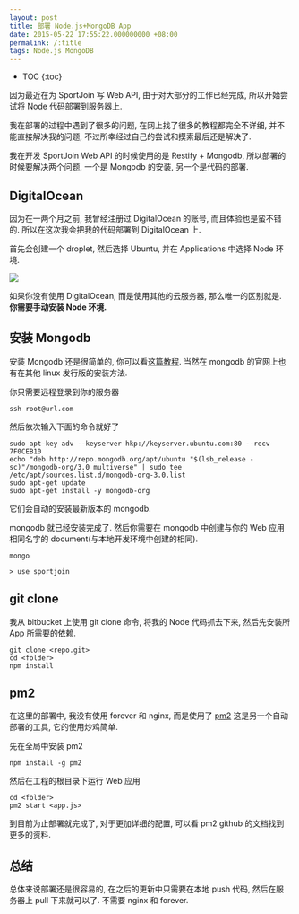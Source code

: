```yaml
---
layout: post
title: 部署 Node.js+MongoDB App
date: 2015-05-22 17:55:22.000000000 +08:00
permalink: /:title
tags: Node.js MongoDB
---
```


+ TOC
{:toc}

因为最近在为 SportJoin 写 Web API, 由于对大部分的工作已经完成, 所以开始尝试将 Node 代码部署到服务器上.

我在部署的过程中遇到了很多的问题, 在网上找了很多的教程都完全不详细, 并不能直接解决我的问题, 不过所幸经过自己的尝试和摸索最后还是解决了.

我在开发 SportJoin Web API 的时候使用的是 Restify + Mongodb, 所以部署的时候要解决两个问题, 一个是 Mongodb 的安装, 另一个是代码的部署.

## DigitalOcean

因为在一两个月之前, 我曾经注册过 DigitalOcean 的账号,  而且体验也是蛮不错的. 所以在这次我会把我的代码部署到 DigitalOcean 上.

首先会创建一个 droplet, 然后选择 Ubuntu, 并在 Applications 中选择 Node 环境.

![](/content/images/2015/05/18BCAAB6-D88F-4820-9B88-28567A22CB5A.png)

如果你没有使用 DigitalOcean, 而是使用其他的云服务器, 那么唯一的区别就是. **你需要手动安装 Node 环境.**

## 安装 Mongodb

安装 Mongodb 还是很简单的, 你可以看[这篇教程](http://docs.mongodb.org/manual/tutorial/install-mongodb-on-ubuntu/). 当然在 mongodb 的官网上也有在其他 linux 发行版的安装方法.

你只需要远程登录到你的服务器

~~~
ssh root@url.com
~~~

然后依次输入下面的命令就好了

~~~
sudo apt-key adv --keyserver hkp://keyserver.ubuntu.com:80 --recv 7F0CEB10
echo "deb http://repo.mongodb.org/apt/ubuntu "$(lsb_release -sc)"/mongodb-org/3.0 multiverse" | sudo tee /etc/apt/sources.list.d/mongodb-org-3.0.list
sudo apt-get update
sudo apt-get install -y mongodb-org
~~~

它们会自动的安装最新版本的 mongodb.

mongodb 就已经安装完成了. 然后你需要在 mongodb 中创建与你的 Web 应用相同名字的 document(与本地开发环境中创建的相同).

~~~
mongo

> use sportjoin
~~~


## git clone

我从 bitbucket 上使用 git clone 命令, 将我的 Node 代码抓去下来, 然后先安装所 App 所需要的依赖.

~~~
git clone <repo.git>
cd <folder>
npm install
~~~

## pm2

在这里的部署中, 我没有使用 forever 和 nginx, 而是使用了 [pm2](https://github.com/Unitech/PM2) 这是另一个自动部署的工具, 它的使用炒鸡简单.

先在全局中安装 pm2

~~~
npm install -g pm2
~~~

然后在工程的根目录下运行 Web 应用

~~~
cd <folder>
pm2 start <app.js>
~~~

到目前为止部署就完成了, 对于更加详细的配置, 可以看 pm2 github 的文档找到更多的资料.

## 总结

总体来说部署还是很容易的, 在之后的更新中只需要在本地 push 代码, 然后在服务器上 pull 下来就可以了. 不需要 nginx 和 forever.
